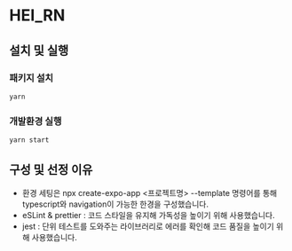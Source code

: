 # HEI_RN

## 설치 및 실행

### 패키지 설치

```bash
yarn
```

### 개발환경 실행

```bash
yarn start
```

## 구성 및 선정 이유

- 환경 세팅은 npx create-expo-app <프로젝트명> --template 명령어를 통해 typescript와 navigation이 가능한 한경을 구성했습니다.
- eSLint & prettier : 코드 스타일을 유지해 가독성을 높이기 위해 사용했습니다.
- jest : 단위 테스트를 도와주는 라이브러리로 에러를 확인해 코드 품질을 높이기 위해 사용했습니다.
